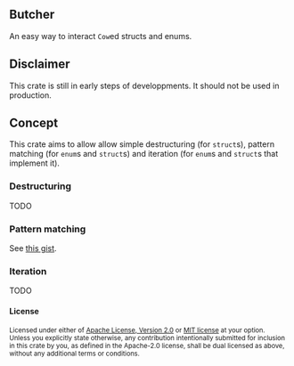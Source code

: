 ## Butcher

An easy way to interact `Cow`ed structs and enums.

## Disclaimer

This crate is still in early steps of developpments. It should not be used in
production.

## Concept

This crate aims to allow allow simple destructuring (for `struct`s), pattern
matching (for `enum`s and `struct`s) and iteration (for `enum`s and `struct`s
that implement it).

### Destructuring

TODO

### Pattern matching

See [this gist](https://gist.github.com/5bb57b8bf4bfc08758d9cb557e1fdbfe).

### Iteration

TODO

#### License

<sup>
Licensed under either of <a href="LICENSE-APACHE">Apache License, Version
2.0</a> or <a href="LICENSE-MIT">MIT license</a> at your option.
</sup>

<br>

<sub>
Unless you explicitly state otherwise, any contribution intentionally submitted
for inclusion in this crate by you, as defined in the Apache-2.0 license, shall
be dual licensed as above, without any additional terms or conditions.
</sub>

